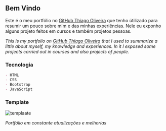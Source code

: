 ## Bem Vindo

Este é o meu portfólio no [GitHub Thiago Oliveira](https://thiagoof39.github.io//)  que tenho útilizado para resumir um pouco sobre mim e das minhas experiências.
Nele eu exponho alguns projeto feitos em cursos e também projetos pessoas.

_This is my portfolio on [GitHub Thiago Oliveira](https://thiagoof39.github.io//) that I used to summarize a little about myself, my knowledge and experiences.
In it I exposed some projects carried out in courses and also projects of people._

### Tecnologia
```markdown
- HTML
- CSS
- Bootstrap
- JavaScript
```
### Template
![templaate](https://github.com/thiagoof39/thiagoof39.github.io/blob/master/img/portfolio.gif)



*Portfólio em constante atualizações e melhorias*
